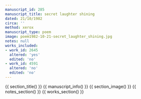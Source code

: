 ```yaml
---
manuscript_id: 285
manuscript_title: secret laughter shining
dated: 21/10/1982
circa: ''
method: xerox
manuscript_type: poem
image: poem1982-10-21-secret_laughter_shining.jpg
notes: null
works_included:
- work_id: 2645
  altered: 'yes'
  edited: 'no'
- work_id: 4591
  altered: 'no'
  edited: 'no'
---
```


{{ section_title() }}
{{ manuscript_info() }}
{{ section_image() }}
{{ notes_section() }}
{{ works_section() }}
